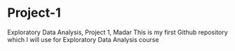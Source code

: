 Project-1
=========

Exploratory Data Analysis, Project 1, Madar
This is my first Github repository which I will use for Exploratory Data Analysis course
